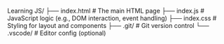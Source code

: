 Learning JS/
├── index.html    # The main HTML page
├── index.js      # JavaScript logic (e.g., DOM interaction, event handling)
├── index.css     # Styling for layout and components
├── .git/         # Git version control
└── .vscode/      # Editor config (optional)
